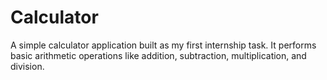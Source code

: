 # Calculator
A simple calculator application built as my first internship task. It performs basic arithmetic operations like addition, subtraction, multiplication, and division.
